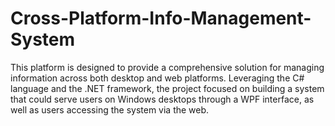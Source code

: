 # Cross-Platform-Info-Management-System
This platform is designed to provide a comprehensive solution for managing information across both desktop and web platforms. Leveraging the C# language and the .NET framework, the project focused on building a system that could serve users on Windows desktops through a WPF interface, as well as users accessing the system via the web.
